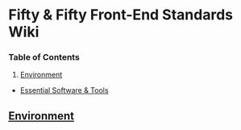 # Fifty & Fifty Front-End Standards Wiki

### Table of Contents

1. [Environment](#environment)
  * [Essential Software & Tools](#essential-software-tools)








## [Environment](#environment)
